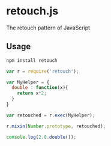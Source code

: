 retouch.js
==========

The retouch pattern of JavaScript

## Usage

```bash
npm install retouch
```

```js
var r = require('retouch');

var MyHelper = {
  double : function(x){
    return x*2;
  }
}

var retouched = r.exec(MyHelper);

r.mixin(Number.prototype, retouched);

console.log(2.0.double());
```
